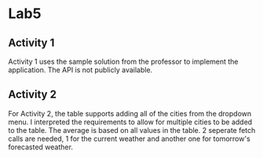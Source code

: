 # Lab5

## Activity 1
Activity 1 uses the sample solution from the professor to implement the application.
The API is not publicly available.

## Activity 2
For Activity 2, the table supports adding all of the cities from the dropdown menu.
I interpreted the requirements to allow for multiple cities to be added to the table.
The average is based on all values in the table. 
2 seperate fetch calls are needed, 1 for the current weather and another one for tomorrow's forecasted weather.
